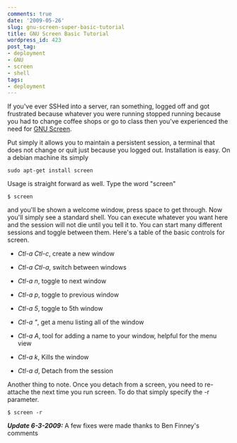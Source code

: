 ```yaml
---
comments: true
date: '2009-05-26'
slug: gnu-screen-super-basic-tutorial
title: GNU Screen Basic Tutorial
wordpress_id: 423
post_tag:
- deployment
- GNU
- screen
- shell
tags:
- deployment
---
```


If you've ever SSHed into a server, ran something, logged off and got frustrated because whatever you were running stopped running because you had to change coffee shops or go to class then you've experienced the need for [GNU Screen](http://www.kuro5hin.org/story/2004/3/9/16838/14935).

Put simply it allows you to maintain a persistent session, a terminal that does not change or quit just because you logged out.  Installation is easy.  On a debian machine its simply

    
    sudo apt-get install screen


Usage is straight forward as well.  Type the word "screen"

    
    $ screen


and you'll be shown a welcome window, press space to get through.  Now you'll simply see a standard shell.  You can execute whatever you want here and the session will not die until you tell it to.  You can start many different sessions and toggle between them.  Here's a table of the basic controls for screen.



	
  * _Ctl-a Ctl-c_,  create a new window

	
  * _Ctl-a Ctl-a_,  switch between windows

	
  * _Ctl-a n_, toggle to next window

	
  * _Ctl-a p_, toggle to previous window

	
  * _Ctl-a 5_, toggle to 5th window

	
  * _Ctl-a "_, get a menu listing all of the window

	
  * _Ctl-a A_, tool for adding a name to your window, helpful for the menu view

	
  * _Ctl-a k_, Kills the window

	
  * _Ctl-a d_, Detach from the session


Another thing to note.  Once you detach from a screen, you need to re-attache the next time you run screen.  To do that simply specify the -r parameter.

    
    $ screen -r



_**Update 6-3-2009:**_ A few fixes were made thanks to Ben Finney's comments
